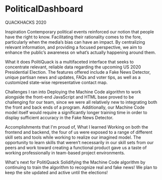# PoliticalDashboard
QUACKHACKS 2020

Inspiration
Contemporary political events reinforced our notion that people have the right to know. Facilitating their rationality comes to the fore, particularly when the media’s bias can have an impact. By centralizing relevant information, and providing a focused perspective, we aim to enhance the public’s awareness on what’s actually happening around them.

What it does
PolitiQuack is a multifaceted interface that seeks to concentrate relevant, reliable data regarding the upcoming US 2020 Presidential Election. The features offered include a Fake News Detector, unique partisan news and updates, FAQs and voter tips, as well as a customized state-wise representative contact map.

Challenges I ran into
Deploying the Machine Code algorithm to work alongside the front-end JavaScript and HTML base proved to be challenging for our team, since we were all relatively new to integrating both the front and back ends of a program. Additionally, our Machine Code model itself would require a significantly longer training time in order to display sufficient accuracy in the Fake News Detector.

Accomplishments that I'm proud of, What I learned
Working on both the frontend and backend, the four of us were exposed to a range of different skill sets and tools while working to realize our imagined model. The opportunity to learn skills that weren’t necessarily in our skill sets from our peers and work toward creating a functional product gave us a taste of working professionally in team-based project environments.

What's next for PolitiQuack
Solidifying the Machine Code algorithm by continuing to train the algorithm to recognize real and fake news! We plan to keep the site updated and active until the elections!
